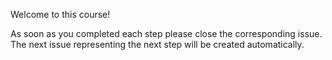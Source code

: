 Welcome to this course!

As soon as you completed each step please close the corresponding issue. The next issue representing the next step will be created automatically.